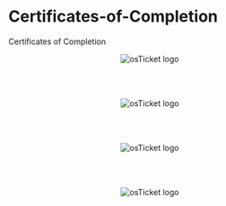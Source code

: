 # Certificates-of-Completion
Certificates of Completion

<p align="center">
<img src="https://d1ka0itfguscri.cloudfront.net/r5Jl/2024/01/23/19/44/cZV0qEVJzui/preview.jpg" alt="osTicket logo"/>
</p>

</br>
</br>

<p align="center">
<img src="https://tryhackme-certificates.s3-eu-west-1.amazonaws.com/THM-V99LLX8058.png" alt="osTicket logo"/>
</p>

</br>
</br>
<p align="center">
<img src="https://tryhackme-certificates.s3-eu-west-1.amazonaws.com/THM-YSBJ30KLKW.png" alt="osTicket logo"/>
</p>

</br>
</br>

<p align="center">
<img src="https://d1ka0itfguscri.cloudfront.net/r5Jl/2023/05/11/18/41/c0hXFpVAQvt/preview.jpg" alt="osTicket logo"/>
</p>



